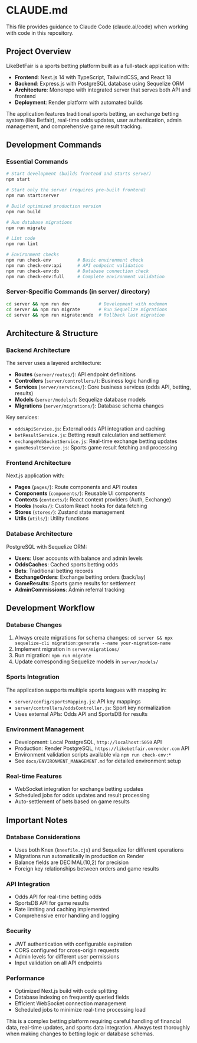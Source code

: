 # CLAUDE.md

This file provides guidance to Claude Code (claude.ai/code) when working with code in this repository.

## Project Overview

LikeBetFair is a sports betting platform built as a full-stack application with:
- **Frontend**: Next.js 14 with TypeScript, TailwindCSS, and React 18
- **Backend**: Express.js with PostgreSQL database using Sequelize ORM
- **Architecture**: Monorepo with integrated server that serves both API and frontend
- **Deployment**: Render platform with automated builds

The application features traditional sports betting, an exchange betting system (like Betfair), real-time odds updates, user authentication, admin management, and comprehensive game result tracking.

## Development Commands

### Essential Commands
```bash
# Start development (builds frontend and starts server)
npm start

# Start only the server (requires pre-built frontend)
npm run start:server

# Build optimized production version
npm run build

# Run database migrations
npm run migrate

# Lint code
npm run lint

# Environment checks
npm run check-env          # Basic environment check
npm run check-env:api      # API endpoint validation
npm run check-env:db       # Database connection check
npm run check-env:full     # Complete environment validation
```

### Server-Specific Commands (in server/ directory)
```bash
cd server && npm run dev           # Development with nodemon
cd server && npm run migrate       # Run Sequelize migrations
cd server && npm run migrate:undo  # Rollback last migration
```

## Architecture & Structure

### Backend Architecture
The server uses a layered architecture:
- **Routes** (`server/routes/`): API endpoint definitions
- **Controllers** (`server/controllers/`): Business logic handling
- **Services** (`server/services/`): Core business services (odds API, betting, results)
- **Models** (`server/models/`): Sequelize database models
- **Migrations** (`server/migrations/`): Database schema changes

Key services:
- `oddsApiService.js`: External odds API integration and caching
- `betResultService.js`: Betting result calculation and settlement
- `exchangeWebSocketService.js`: Real-time exchange betting updates
- `gameResultService.js`: Sports game result fetching and processing

### Frontend Architecture
Next.js application with:
- **Pages** (`pages/`): Route components and API routes
- **Components** (`components/`): Reusable UI components
- **Contexts** (`contexts/`): React context providers (Auth, Exchange)
- **Hooks** (`hooks/`): Custom React hooks for data fetching
- **Stores** (`stores/`): Zustand state management
- **Utils** (`utils/`): Utility functions

### Database Architecture
PostgreSQL with Sequelize ORM:
- **Users**: User accounts with balance and admin levels
- **OddsCaches**: Cached sports betting odds
- **Bets**: Traditional betting records
- **ExchangeOrders**: Exchange betting orders (back/lay)
- **GameResults**: Sports game results for settlement
- **AdminCommissions**: Admin referral tracking

## Development Workflow

### Database Changes
1. Always create migrations for schema changes: `cd server && npx sequelize-cli migration:generate --name your-migration-name`
2. Implement migration in `server/migrations/`
3. Run migration: `npm run migrate`
4. Update corresponding Sequelize models in `server/models/`

### Sports Integration
The application supports multiple sports leagues with mapping in:
- `server/config/sportsMapping.js`: API key mappings
- `server/controllers/oddsController.js`: Sport key normalization
- Uses external APIs: Odds API and SportsDB for results

### Environment Management
- Development: Local PostgreSQL, `http://localhost:5050` API
- Production: Render PostgreSQL, `https://likebetfair.onrender.com` API
- Environment validation scripts available via `npm run check-env:*`
- See `docs/ENVIRONMENT_MANAGEMENT.md` for detailed environment setup

### Real-time Features
- WebSocket integration for exchange betting updates
- Scheduled jobs for odds updates and result processing
- Auto-settlement of bets based on game results

## Important Notes

### Database Considerations
- Uses both Knex (`knexfile.cjs`) and Sequelize for different operations
- Migrations run automatically in production on Render
- Balance fields are DECIMAL(10,2) for precision
- Foreign key relationships between orders and game results

### API Integration
- Odds API for real-time betting odds
- SportsDB API for game results
- Rate limiting and caching implemented
- Comprehensive error handling and logging

### Security
- JWT authentication with configurable expiration
- CORS configured for cross-origin requests
- Admin levels for different user permissions
- Input validation on all API endpoints

### Performance
- Optimized Next.js build with code splitting
- Database indexing on frequently queried fields
- Efficient WebSocket connection management
- Scheduled jobs to minimize real-time processing load

This is a complex betting platform requiring careful handling of financial data, real-time updates, and sports data integration. Always test thoroughly when making changes to betting logic or database schemas.